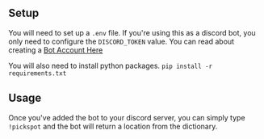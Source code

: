 ## Setup
You will need to set up a `.env` file.  If you're using this as a discord bot, you only need to configure the `DISCORD_TOKEN` value.
You can read about creating a [Bot Account Here](https://discordpy.readthedocs.io/en/latest/discord.html)

You will also need to install python packages.
`pip install -r requirements.txt`


## Usage
Once you've added the bot to your discord server, you can simply type `!pickspot` and the bot will return a location from the dictionary.

